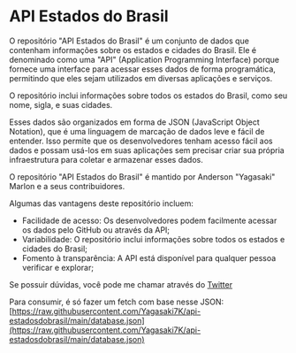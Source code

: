 # API Estados do Brasil

O repositório "API Estados do Brasil" é um conjunto de dados que contenham informações sobre os estados e cidades do Brasil. Ele é denominado como uma "API" (Application Programming Interface) porque fornece uma interface para acessar esses dados de forma programática, permitindo que eles sejam utilizados em diversas aplicações e serviços.

O repositório inclui informações sobre todos os estados do Brasil, como seu nome, sigla, e suas cidades. 

Esses dados são organizados em forma de JSON (JavaScript Object Notation), que é uma linguagem de marcação de dados leve e fácil de entender. Isso permite que os desenvolvedores tenham acesso fácil aos dados e possam usá-los em suas aplicações sem precisar criar sua própria infraestrutura para coletar e armazenar esses dados.

O repositório "API Estados do Brasil" é mantido por Anderson "Yagasaki" Marlon e a seus contribuidores.

Algumas das vantagens deste repositório incluem:

- Facilidade de acesso: Os desenvolvedores podem facilmente acessar os dados pelo GitHub ou através da API;
- Variabilidade: O repositório inclui informações sobre todos os estados e cidades do Brasil;
- Fomento à transparência: A API está disponível para qualquer pessoa verificar e explorar;

Se possuir dúvidas, você pode me chamar através do [Twitter](https://twitter.com/yagasaki7k)

Para consumir, é só fazer um fetch com base nesse JSON: [https://raw.githubusercontent.com/Yagasaki7K/api-estadosdobrasil/main/database.json](https://raw.githubusercontent.com/Yagasaki7K/api-estadosdobrasil/main/database.json)
